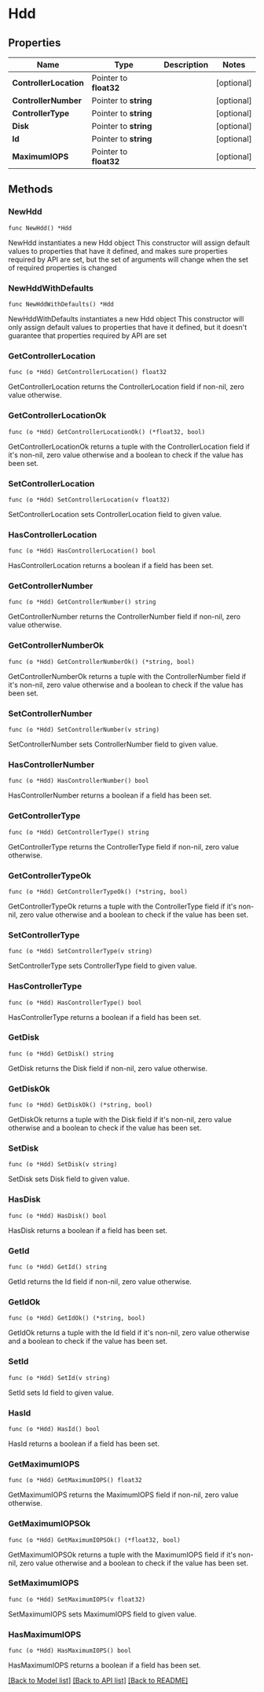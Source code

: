 # Hdd

## Properties

Name | Type | Description | Notes
------------ | ------------- | ------------- | -------------
**ControllerLocation** | Pointer to **float32** |  | [optional] 
**ControllerNumber** | Pointer to **string** |  | [optional] 
**ControllerType** | Pointer to **string** |  | [optional] 
**Disk** | Pointer to **string** |  | [optional] 
**Id** | Pointer to **string** |  | [optional] 
**MaximumIOPS** | Pointer to **float32** |  | [optional] 

## Methods

### NewHdd

`func NewHdd() *Hdd`

NewHdd instantiates a new Hdd object
This constructor will assign default values to properties that have it defined,
and makes sure properties required by API are set, but the set of arguments
will change when the set of required properties is changed

### NewHddWithDefaults

`func NewHddWithDefaults() *Hdd`

NewHddWithDefaults instantiates a new Hdd object
This constructor will only assign default values to properties that have it defined,
but it doesn't guarantee that properties required by API are set

### GetControllerLocation

`func (o *Hdd) GetControllerLocation() float32`

GetControllerLocation returns the ControllerLocation field if non-nil, zero value otherwise.

### GetControllerLocationOk

`func (o *Hdd) GetControllerLocationOk() (*float32, bool)`

GetControllerLocationOk returns a tuple with the ControllerLocation field if it's non-nil, zero value otherwise
and a boolean to check if the value has been set.

### SetControllerLocation

`func (o *Hdd) SetControllerLocation(v float32)`

SetControllerLocation sets ControllerLocation field to given value.

### HasControllerLocation

`func (o *Hdd) HasControllerLocation() bool`

HasControllerLocation returns a boolean if a field has been set.

### GetControllerNumber

`func (o *Hdd) GetControllerNumber() string`

GetControllerNumber returns the ControllerNumber field if non-nil, zero value otherwise.

### GetControllerNumberOk

`func (o *Hdd) GetControllerNumberOk() (*string, bool)`

GetControllerNumberOk returns a tuple with the ControllerNumber field if it's non-nil, zero value otherwise
and a boolean to check if the value has been set.

### SetControllerNumber

`func (o *Hdd) SetControllerNumber(v string)`

SetControllerNumber sets ControllerNumber field to given value.

### HasControllerNumber

`func (o *Hdd) HasControllerNumber() bool`

HasControllerNumber returns a boolean if a field has been set.

### GetControllerType

`func (o *Hdd) GetControllerType() string`

GetControllerType returns the ControllerType field if non-nil, zero value otherwise.

### GetControllerTypeOk

`func (o *Hdd) GetControllerTypeOk() (*string, bool)`

GetControllerTypeOk returns a tuple with the ControllerType field if it's non-nil, zero value otherwise
and a boolean to check if the value has been set.

### SetControllerType

`func (o *Hdd) SetControllerType(v string)`

SetControllerType sets ControllerType field to given value.

### HasControllerType

`func (o *Hdd) HasControllerType() bool`

HasControllerType returns a boolean if a field has been set.

### GetDisk

`func (o *Hdd) GetDisk() string`

GetDisk returns the Disk field if non-nil, zero value otherwise.

### GetDiskOk

`func (o *Hdd) GetDiskOk() (*string, bool)`

GetDiskOk returns a tuple with the Disk field if it's non-nil, zero value otherwise
and a boolean to check if the value has been set.

### SetDisk

`func (o *Hdd) SetDisk(v string)`

SetDisk sets Disk field to given value.

### HasDisk

`func (o *Hdd) HasDisk() bool`

HasDisk returns a boolean if a field has been set.

### GetId

`func (o *Hdd) GetId() string`

GetId returns the Id field if non-nil, zero value otherwise.

### GetIdOk

`func (o *Hdd) GetIdOk() (*string, bool)`

GetIdOk returns a tuple with the Id field if it's non-nil, zero value otherwise
and a boolean to check if the value has been set.

### SetId

`func (o *Hdd) SetId(v string)`

SetId sets Id field to given value.

### HasId

`func (o *Hdd) HasId() bool`

HasId returns a boolean if a field has been set.

### GetMaximumIOPS

`func (o *Hdd) GetMaximumIOPS() float32`

GetMaximumIOPS returns the MaximumIOPS field if non-nil, zero value otherwise.

### GetMaximumIOPSOk

`func (o *Hdd) GetMaximumIOPSOk() (*float32, bool)`

GetMaximumIOPSOk returns a tuple with the MaximumIOPS field if it's non-nil, zero value otherwise
and a boolean to check if the value has been set.

### SetMaximumIOPS

`func (o *Hdd) SetMaximumIOPS(v float32)`

SetMaximumIOPS sets MaximumIOPS field to given value.

### HasMaximumIOPS

`func (o *Hdd) HasMaximumIOPS() bool`

HasMaximumIOPS returns a boolean if a field has been set.


[[Back to Model list]](../README.md#documentation-for-models) [[Back to API list]](../README.md#documentation-for-api-endpoints) [[Back to README]](../README.md)


